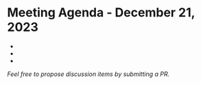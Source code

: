 # Meeting Agenda - December 21, 2023

* 
* 
*

_Feel free to propose discussion items by submitting a PR._
